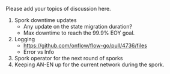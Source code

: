 Please add your topics of discussion here.

1. Spork downtime updates
   - Any update on the state migration duration?
   - Max downtime to reach the 99.9% EOY goal.
2. Logging
   - https://github.com/onflow/flow-go/pull/4736/files
   - Error vs Info
3. Spork operator for the next round of sporks
4. Keeping AN-EN up for the current network during the spork.

